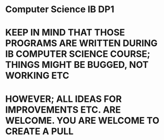 # Computer Science IB DP1
# KEEP IN MIND THAT THOSE PROGRAMS ARE WRITTEN DURING IB COMPUTER SCIENCE COURSE; THINGS MIGHT BE BUGGED, NOT WORKING ETC


# HOWEVER; ALL IDEAS FOR IMPROVEMENTS ETC. ARE WELCOME. YOU ARE WELCOME TO CREATE A PULL
